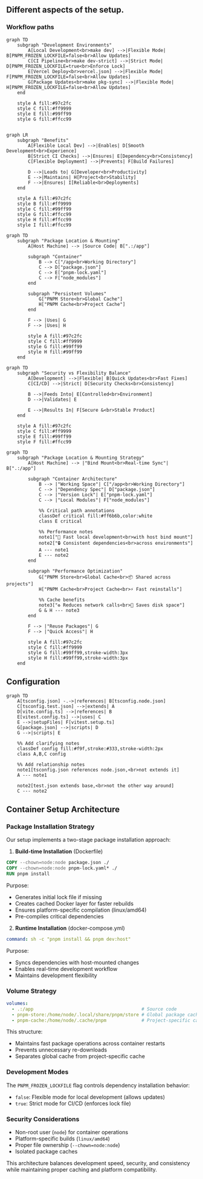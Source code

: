 
## Different aspects of the setup.

### Workflow paths
```mermaid
graph TD
    subgraph "Development Environments"
        A[Local Development<br>make dev] -->|Flexible Mode| B[PNPM_FROZEN_LOCKFILE=false<br>Allow Updates]
        C[CI Pipeline<br>make dev-strict] -->|Strict Mode| D[PNPM_FROZEN_LOCKFILE=true<br>Enforce Lock]
        E[Vercel Deploy<br>vercel.json] -->|Flexible Mode| F[PNPM_FROZEN_LOCKFILE=false<br>Allow Updates]
        G[Package Updates<br>make pkg-sync] -->|Flexible Mode| H[PNPM_FROZEN_LOCKFILE=false<br>Allow Updates]
    end

    style A fill:#97c2fc
    style C fill:#ff9999
    style E fill:#99ff99
    style G fill:#ffcc99
```

```mermaid

graph LR
    subgraph "Benefits"
        A[Flexible Local Dev] -->|Enables| D[Smooth Development<br>Experience]
        B[Strict CI Checks] -->|Ensures| E[Dependency<br>Consistency]
        C[Flexible Deployment] -->|Prevents| F[Build Failures]
        
        D -->|Leads to| G[Developer<br>Productivity]
        E -->|Maintains| H[Project<br>Stability]
        F -->|Ensures| I[Reliable<br>Deployments]
    end

    style A fill:#97c2fc
    style B fill:#ff9999
    style C fill:#99ff99
    style G fill:#ffcc99
    style H fill:#ffcc99
    style I fill:#ffcc99
```



```mermaid
graph TD
    subgraph "Package Location & Mounting"
        A[Host Machine] --> |Source Code| B[".:/app"]
        
        subgraph "Container"
            B --> C["/app<br>Working Directory"]
            C --> D["package.json"]
            C --> E["pnpm-lock.yaml"]
            C --> F["node_modules"]
        end
        
        subgraph "Persistent Volumes"
            G["PNPM Store<br>Global Cache"]
            H["PNPM Cache<br>Project Cache"]
        end
        
        F --> |Uses| G
        F --> |Uses| H
        
        style A fill:#97c2fc
        style C fill:#ff9999
        style G fill:#99ff99
        style H fill:#99ff99
    end

```

```mermaid
graph TD
    subgraph "Security vs Flexibility Balance"
        A[Development] -->|Flexible| B[Quick Updates<br>Fast Fixes]
        C[CI/CD] -->|Strict| D[Security Checks<br>Consistency]

        B -->|Feeds Into| E[Controlled<br>Environment]
        D -->|Validates| E

        E -->|Results In| F[Secure &<br>Stable Product]
    end

    style A fill:#97c2fc
    style C fill:#ff9999
    style E fill:#99ff99
    style F fill:#ffcc99
```


```mermaid
graph TD
    subgraph "Package Location & Mounting Strategy"
        A[Host Machine] --> |"Bind Mount<br>Real-time Sync"| B[".:/app"]
        
        subgraph "Container Architecture"
            B --> |"Working Space"| C["/app<br>Working Directory"]
            C --> |"Dependency Spec"| D["package.json"]
            C --> |"Version Lock"| E["pnpm-lock.yaml"]
            C --> |"Local Modules"| F["node_modules"]
            
            %% Critical path annotations
            classDef critical fill:#ff6b6b,color:white
            class E critical
            
            %% Performance notes
            note1["🚀 Fast local development<br>with host bind mount"]
            note2["🔒 Consistent dependencies<br>across environments"]
            A --- note1
            E --- note2
        end
        
        subgraph "Performance Optimization"
            G["PNPM Store<br>Global Cache<br>📦 Shared across projects"]
            H["PNPM Cache<br>Project Cache<br>⚡ Fast reinstalls"]
            
            %% Cache benefits
            note3["♻️ Reduces network calls<br>💾 Saves disk space"]
            G & H --- note3
        end
        
        F --> |"Reuse Packages"| G
        F --> |"Quick Access"| H
        
        style A fill:#97c2fc
        style C fill:#ff9999
        style G fill:#99ff99,stroke-width:3px
        style H fill:#99ff99,stroke-width:3px
    end
```


## Configuration 

```mermaid
graph TD
    A[tsconfig.json] -.->|references| B[tsconfig.node.json]
    C[tsconfig.test.json] -->|extends| A
    D[vite.config.ts] -->|references| B
    E[vitest.config.ts] -->|uses| C
    E -->|setupFiles| F[vitest.setup.ts]
    G[package.json] -->|scripts| D
    G -->|scripts| E

    %% Add clarifying notes
    classDef config fill:#f9f,stroke:#333,stroke-width:2px
    class A,B,C config
    
    %% Add relationship notes
    note1[tsconfig.json references node.json,<br>not extends it]
    A --- note1
    
    note2[test.json extends base,<br>not the other way around]
    C --- note2
```

## Container Setup Architecture

### Package Installation Strategy

Our setup implements a two-stage package installation approach:

1. **Build-time Installation** (Dockerfile)
```dockerfile
COPY --chown=node:node package.json ./
COPY --chown=node:node pnpm-lock.yaml* ./
RUN pnpm install
```
Purpose:
- Generates initial lock file if missing
- Creates cached Docker layer for faster rebuilds
- Ensures platform-specific compilation (linux/amd64)
- Pre-compiles critical dependencies

2. **Runtime Installation** (docker-compose.yml)
```yaml
command: sh -c "pnpm install && pnpm dev:host"
```
Purpose:
- Syncs dependencies with host-mounted changes
- Enables real-time development workflow
- Maintains development flexibility

### Volume Strategy

```yaml
volumes:
  - .:/app                                        # Source code
  - pnpm-store:/home/node/.local/share/pnpm/store # Global package cache
  - pnpm-cache:/home/node/.cache/pnpm             # Project-specific cache
```

This structure:
- Maintains fast package operations across container restarts
- Prevents unnecessary re-downloads
- Separates global cache from project-specific cache

### Development Modes

The `PNPM_FROZEN_LOCKFILE` flag controls dependency installation behavior:
- `false`: Flexible mode for local development (allows updates)
- `true`: Strict mode for CI/CD (enforces lock file)

### Security Considerations

- Non-root user (`node`) for container operations
- Platform-specific builds (`linux/amd64`)
- Proper file ownership (`--chown=node:node`)
- Isolated package caches

This architecture balances development speed, security, and consistency while maintaining proper caching and platform compatibility.
